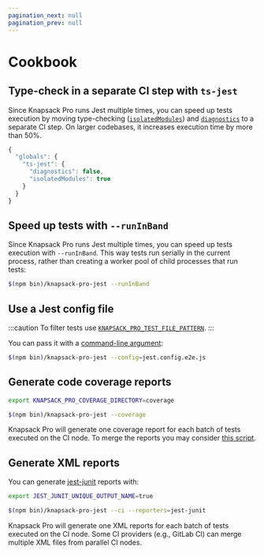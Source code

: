 ```yaml
---
pagination_next: null
pagination_prev: null
---
```


# Cookbook

## Type-check in a separate CI step with `ts-jest`

Since Knapsack Pro runs Jest multiple times, you can speed up tests execution by moving type-checking ([`isolatedModules`](https://huafu.github.io/ts-jest/user/config/isolatedModules)) and [`diagnostics`](https://huafu.github.io/ts-jest/user/config/diagnostics) to a separate CI step. On larger codebases, it increases execution time by more than 50%.

```js title="jest.config.js"
{
  "globals": {
    "ts-jest": {
      "diagnostics": false,
      "isolatedModules": true
    }
  }
}
```

## Speed up tests with `--runInBand`

Since Knapsack Pro runs Jest multiple times, you can speed up tests execution with `--runInBand`. This way tests run serially in the current process, rather than creating a worker pool of child processes that run tests:

```bash
$(npm bin)/knapsack-pro-jest --runInBand
```

## Use a Jest config file

:::caution
To filter tests use [`KNAPSACK_PRO_TEST_FILE_PATTERN`](/jest/reference/#knapsack_pro_test_file_pattern).
:::

You can pass it with a [command-line argument](/jest/reference/#command-line-arguments):

```bash
$(npm bin)/knapsack-pro-jest --config=jest.config.e2e.js
```

## Generate code coverage reports

```bash
export KNAPSACK_PRO_COVERAGE_DIRECTORY=coverage

$(npm bin)/knapsack-pro-jest --coverage
```

Knapsack Pro will generate one coverage report for each batch of tests executed on the CI node. To merge the reports you may consider [this script](https://github.com/facebook/jest/issues/2418#issuecomment-478932514).

## Generate XML reports

You can generate [jest-junit](https://github.com/jest-community/jest-junit) reports with:

```bash
export JEST_JUNIT_UNIQUE_OUTPUT_NAME=true

$(npm bin)/knapsack-pro-jest --ci --reporters=jest-junit
```

Knapsack Pro will generate one XML reports for each batch of tests executed on the CI node. Some CI providers (e.g., GitLab CI) can merge multiple XML files from parallel CI nodes.
